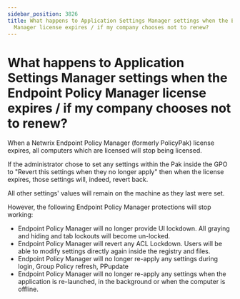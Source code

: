 ```yaml
---
sidebar_position: 3826
title: What happens to Application Settings Manager settings when the Endpoint Policy
  Manager license expires / if my company chooses not to renew?
---
```


# What happens to Application Settings Manager settings when the Endpoint Policy Manager license expires / if my company chooses not to renew?

When a Netwrix Endpoint Policy Manager (formerly PolicyPak) license expires, all computers which are licensed will stop being licensed.

If the administrator chose to set any settings within the Pak inside the GPO to "Revert this settings when they no longer apply" then when the license expires, those settings will, indeed, revert back.

All other settings' values will remain on the machine as they last were set.

However, the following Endpoint Policy Manager protections will stop working:

* Endpoint Policy Manager will no longer provide UI lockdown. All graying and hiding and tab lockouts will become un-locked.
* Endpoint Policy Manager will revert any ACL Lockdown. Users will be able to modify settings directly again inside the registry and files.
* Endpoint Policy Manager will no longer re-apply any settings during login, Group Policy refresh, PPupdate
* Endpoint Policy Manager will no longer re-apply any settings when the application is re-launched, in the background or when the computer is offline.